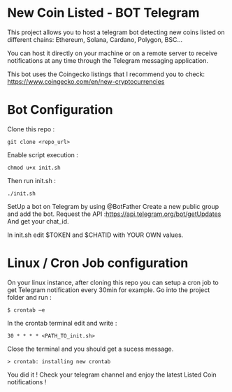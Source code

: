 # New Coin Listed - BOT Telegram
This project allows you to host a telegram bot detecting new coins listed on different chains: Ethereum, Solana, Cardano, Polygon, BSC...

You can host it directly on your machine or on a remote server to receive notifications at any time through the Telegram messaging application.

This bot uses the Coingecko listings that I recommend you to check: https://www.coingecko.com/en/new-cryptocurrencies

# Bot Configuration 
Clone this repo :
```
git clone <repo_url>
```

Enable script execution :
```
chmod u+x init.sh
```

Then run init.sh : 
```
./init.sh
```

SetUp a bot on Telegram by using @BotFather
Create a new public group and add the bot.
Request the API :[https://api.telegram.org/bot<YourBOTToken>/getUpdates](https://api.telegram.org/bot<YourBOTToken>/getUpdates)
And get your chat_id.
  
In init.sh edit $TOKEN and $CHATID with YOUR OWN values.

# Linux / Cron Job configuration

On your linux instance, after cloning this repo you can setup a cron job to get Telegram notification every 30min for example.
Go into the project folder and run :
```
$ crontab –e
```
In the crontab terminal edit and write :
```
30 * * * * <PATH_TO_init.sh>
```
Close the terminal and you should get a sucess message.
```
> crontab: installing new crontab
```
You did it ! 
Check your telegram channel and enjoy the latest Listed Coin notifications !
